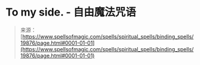 <!--yml

category: 未分类

date: 2024-06-12 19:02:13

-->

# To my side. - 自由魔法咒语

> 来源：[https://www.spellsofmagic.com/spells/spiritual_spells/binding_spells/19876/page.html#0001-01-01](https://www.spellsofmagic.com/spells/spiritual_spells/binding_spells/19876/page.html#0001-01-01)
